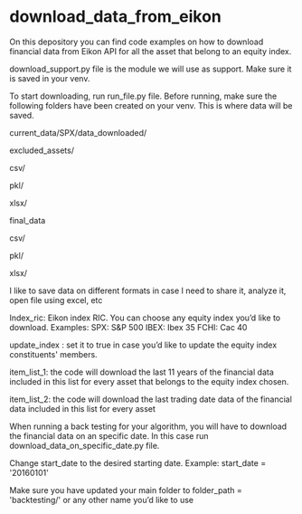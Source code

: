 # download_data_from_eikon
On this depository you can find code examples on how to download financial data from Eikon API for all the asset that belong to an equity index. 

download_support.py file is the module we will use as support. Make sure it is saved in your venv. 

To start downloading, run run_file.py file. Before running, make sure the following folders have been created on your venv. This is where data will be saved.  

current_data/SPX/data_downloaded/ 

  excluded_assets/ 

csv/ 

pkl/ 

xlsx/ 

final_data 

csv/ 

pkl/ 

xlsx/ 

I like to save data on different formats in case I need to share it, analyze it, open file using excel, etc 

Index_ric: Eikon index RIC. You can choose any equity index you’d like to download. Examples: 
    SPX: S&P 500 
    IBEX: Ibex 35 
    FCHI: Cac 40 

update_index : set it to true in case you’d like to update the equity index constituents' members.  

item_list_1: the code will download the last 11 years of the financial data included in this list for every asset that belongs to the equity index chosen.

item_list_2: the code will download the last trading date data of the financial data included in this list for every asset

When running a back testing for your algorithm, you will have to download the financial data on an specific date. In this case run download_data_on_specific_date.py file.  

Change start_date to the desired starting date. Example: start_date = '20160101' 

Make sure you have updated your main folder to folder_path = 'backtesting/' or any other name you’d like to use 

 
 
